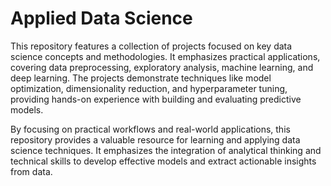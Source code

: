# Applied Data Science

This repository features a collection of projects focused on key data science concepts and methodologies. It emphasizes practical applications, covering data preprocessing, exploratory analysis, machine learning, and deep learning. The projects demonstrate techniques like model optimization, dimensionality reduction, and hyperparameter tuning, providing hands-on experience with building and evaluating predictive models.

By focusing on practical workflows and real-world applications, this repository provides a valuable resource for learning and applying data science techniques. It emphasizes the integration of analytical thinking and technical skills to develop effective models and extract actionable insights from data.
